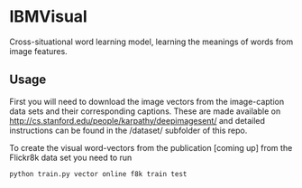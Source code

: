 # IBMVisual
Cross-situational word learning model, learning the meanings of words from image features.

## Usage
First you will need to download the image vectors from the image-caption
data sets and their corresponding captions. These are made available
on http://cs.stanford.edu/people/karpathy/deepimagesent/ and
detailed instructions can be found in the /dataset/ subfolder of this repo.

To create the visual word-vectors from the publication [coming up] 
from the Flickr8k data set you need to run 

```
python train.py vector online f8k train test
```


